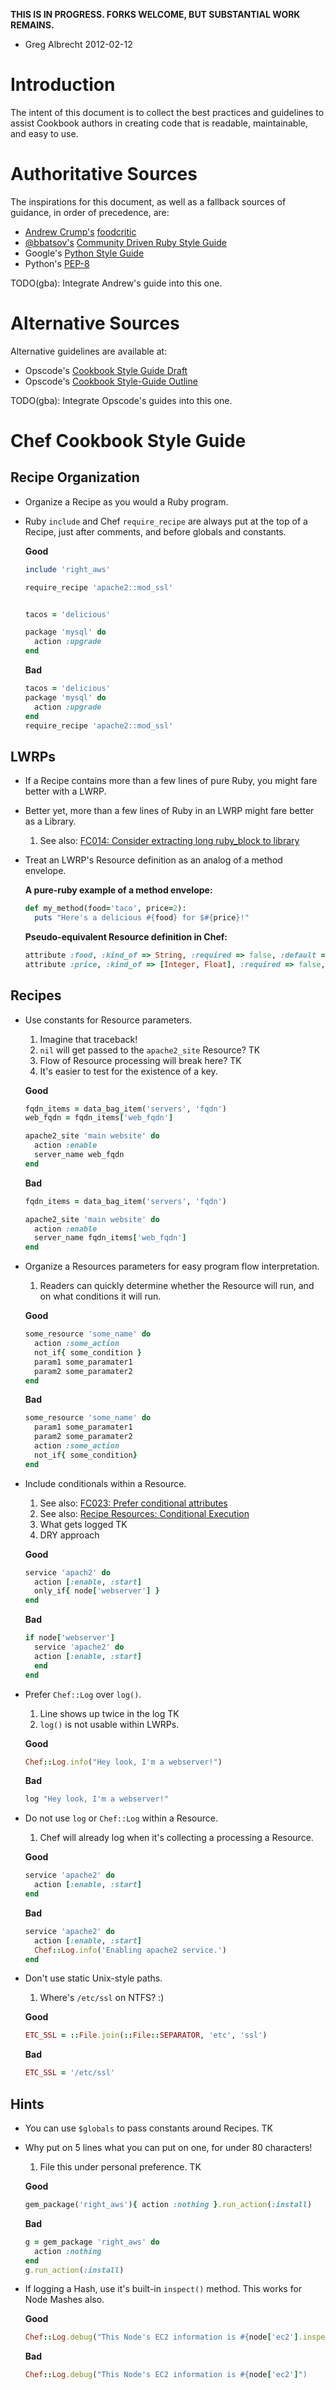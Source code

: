 **THIS IS IN PROGRESS. FORKS WELCOME, BUT SUBSTANTIAL WORK REMAINS.**
 - Greg Albrecht 2012-02-12

# Introduction

The intent of this document is to collect the best practices and guidelines
to assist Cookbook authors in creating code that is readable, maintainable, 
and easy to use.


# Authoritative Sources

The inspirations for this document, as well as a fallback sources of
guidance, in order of precedence, are:

* [Andrew Crump's](https://twitter.com/acrmp) [foodcritic](http://acrmp.github.com/foodcritic/)
* [@bbatsov's](https://twitter.com/bbatsov) [Community Driven Ruby Style Guide](https://github.com/bbatsov/ruby-style-guide)
* Google's [Python Style Guide](http://google-styleguide.googlecode.com/svn/trunk/pyguide.html)
* Python's [PEP-8](http://www.python.org/dev/peps/pep-0008/)

TODO(gba): Integrate Andrew's guide into this one.


# Alternative Sources

Alternative guidelines are available at:

* Opscode's [Cookbook Style Guide Draft](http://wiki.opscode.com/display/chef/Cookbook+Style+Guide+Draft)
* Opscode's [Cookbook Style-Guide Outline](http://wiki.opscode.com/display/chef/Cookbook+Style-Guide+Outline)

TODO(gba): Integrate Opscode's guides into this one.

# Chef Cookbook Style Guide
## Recipe Organization
* Organize a Recipe as you would a Ruby program.
* Ruby `include` and Chef `require_recipe` are always put at the top of a Recipe, just after comments, and before globals and constants.

  **Good**


  ```Ruby
  include 'right_aws'

  require_recipe 'apache2::mod_ssl'


  tacos = 'delicious'

  package 'mysql' do
    action :upgrade
  end
  ```

  **Bad**

  ```ruby
  tacos = 'delicious'
  package 'mysql' do
    action :upgrade
  end
  require_recipe 'apache2::mod_ssl'
  ```


## LWRPs
* If a Recipe contains more than a few lines of pure Ruby, you might fare better with a LWRP.
* Better yet, more than a few lines of Ruby in an LWRP might fare better as a Library.
  1. See also: [FC014: Consider extracting long ruby_block to library](http://acrmp.github.com/foodcritic/#FC014)

* Treat an LWRP's Resource definition as an analog of a method envelope.

  **A pure-ruby example of a method envelope:**

  ```ruby
  def my_method(food='taco', price=2):
    puts "Here's a delicious #{food} for $#{price}!"
  ```

  **Pseudo-equivalent Resource definition in Chef:**

  ```ruby
  attribute :food, :kind_of => String, :required => false, :default => 'taco', :regex => /\w+/
  attribute :price, :kind_of => [Integer, Float], :required => false, :default => 1
  ```


## Recipes
* Use constants for Resource parameters.
  1. Imagine that traceback!
  2. `nil` will get passed to the `apache2_site` Resource? TK
  3. Flow of Resource processing will break here? TK
  4. It's easier to test for the existence of a key.

  **Good**

  ```ruby
  fqdn_items = data_bag_item('servers', 'fqdn')
  web_fqdn = fqdn_items['web_fqdn']
  
  apache2_site 'main website' do
    action :enable
    server_name web_fqdn
  end
  ```

  **Bad**

  ```ruby
  fqdn_items = data_bag_item('servers', 'fqdn')
  
  apache2_site 'main website' do
    action :enable
    server_name fqdn_items['web_fqdn']
  end
  ```

* Organize a Resources parameters for easy program flow interpretation.
  1. Readers can quickly determine whether the Resource will run, and on what conditions it will run.

  **Good**
  
  ```ruby
  some_resource 'some_name' do
    action :some_action
    not_if{ some_condition }
    param1 some_paramater1
    param2 some_paramater2
  end
  ```

  **Bad**

  ```ruby
  some_resource 'some_name' do
    param1 some_paramater1
    param2 some_paramater2
    action :some_action
    not_if{ some_condition}
  end
  ```


* Include conditionals within a Resource.
  1. See also: [FC023: Prefer conditional attributes](http://acrmp.github.com/foodcritic/#FC023)
  2. See also: [Recipe Resources: Conditional Execution](http://wiki.opscode.com/display/chef/Resources#Resources-ConditionalExecution)
  3. What gets logged TK
  4. DRY approach

  **Good**

  ```Ruby
  service 'apach2' do
    action [:enable, :start]
    only_if{ node['webserver'] }
  end
  ```

  **Bad**

  ```ruby
  if node['webserver']
    service 'apache2' do
    action [:enable, :start]
    end
  end
  ```

* Prefer `Chef::Log` over `log()`.
  1. Line shows up twice in the log TK
  2. `log()` is not usable within LWRPs.

  **Good**

  ```ruby
  Chef::Log.info("Hey look, I'm a webserver!")
  ```

  **Bad**

  ```ruby
  log "Hey look, I'm a webserver!"
  ```


* Do not use `log` or `Chef::Log` within a Resource.
  1. Chef will already log when it's collecting a processing a Resource.

  **Good**

  ```ruby
  service 'apache2' do
    action [:enable, :start]
  end
  ```

  **Bad**

  ```ruby
  service 'apache2' do
    action [:enable, :start]
    Chef::Log.info('Enabling apache2 service.')
  end
  ```

* Don't use static Unix-style paths.
  1. Where's `/etc/ssl` on NTFS? :)

  **Good**

  ```ruby
  ETC_SSL = ::File.join(::File::SEPARATOR, 'etc', 'ssl')
  ```

  **Bad**

  ```ruby
  ETC_SSL = '/etc/ssl'
  ```


## Hints
* You can use `$globals` to pass constants around Recipes. TK
* Why put on 5 lines what you can put on one, for under 80 characters!
  1. File this under personal preference. TK

  **Good**

  ```ruby
  gem_package('right_aws'){ action :nothing }.run_action(:install)
  ```

  **Bad**

  ```ruby
  g = gem_package 'right_aws' do
    action :nothing
  end
  g.run_action(:install)
  ```


* If logging a Hash, use it's built-in `inspect()` method. This works for Node Mashes also.

  **Good**

  ```ruby
  Chef::Log.debug("This Node's EC2 information is #{node['ec2'].inspect}")
  ```

  **Bad**

  ```ruby
  Chef::Log.debug("This Node's EC2 information is #{node['ec2']")
  ```
